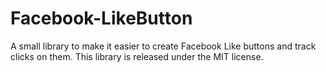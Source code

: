 Facebook-LikeButton
===================

A small library to make it easier to create Facebook Like buttons and track clicks on them. This library is released under the MIT license.
